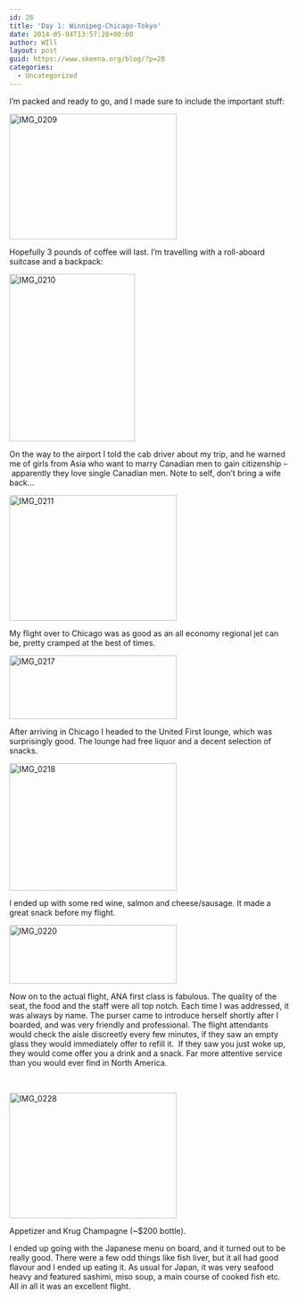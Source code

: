 ```yaml
---
id: 28
title: 'Day 1: Winnipeg-Chicago-Tokyo'
date: 2014-05-04T13:57:28+00:00
author: WIll
layout: post
guid: https://www.skeena.org/blog/?p=28
categories:
  - Uncategorized
---
```

I&#8217;m packed and ready to go, and I made sure to include the important stuff:

[<img loading="lazy" class="alignnone size-medium wp-image-29" src="https://www.skeena.org/blog/wp-content/uploads/2014/05/IMG_0209-300x225.jpg" alt="IMG_0209" width="300" height="225" srcset="https://www.skeena.org/blog/wp-content/uploads/2014/05/IMG_0209-300x225.jpg 300w, https://www.skeena.org/blog/wp-content/uploads/2014/05/IMG_0209-1024x768.jpg 1024w, https://www.skeena.org/blog/wp-content/uploads/2014/05/IMG_0209-500x375.jpg 500w" sizes="(max-width: 300px) 100vw, 300px" />](https://www.skeena.org/blog/wp-content/uploads/2014/05/IMG_0209.jpg)

Hopefully 3 pounds of coffee will last. I&#8217;m travelling with a roll-aboard suitcase and a backpack:

[<img loading="lazy" class="alignnone size-medium wp-image-30" src="https://www.skeena.org/blog/wp-content/uploads/2014/05/IMG_0210-225x300.jpg" alt="IMG_0210" width="225" height="300" srcset="https://www.skeena.org/blog/wp-content/uploads/2014/05/IMG_0210-225x300.jpg 225w, https://www.skeena.org/blog/wp-content/uploads/2014/05/IMG_0210-768x1024.jpg 768w, https://www.skeena.org/blog/wp-content/uploads/2014/05/IMG_0210-375x500.jpg 375w, https://www.skeena.org/blog/wp-content/uploads/2014/05/IMG_0210.jpg 1224w" sizes="(max-width: 225px) 100vw, 225px" />](https://www.skeena.org/blog/wp-content/uploads/2014/05/IMG_0210.jpg)

On the way to the airport I told the cab driver about my trip, and he warned me of girls from Asia who want to marry Canadian men to gain citizenship &#8211; apparently they love single Canadian men. Note to self, don&#8217;t bring a wife back&#8230;

[<img loading="lazy" class="alignnone size-medium wp-image-31" src="https://www.skeena.org/blog/wp-content/uploads/2014/05/IMG_0211-300x225.jpg" alt="IMG_0211" width="300" height="225" srcset="https://www.skeena.org/blog/wp-content/uploads/2014/05/IMG_0211-300x225.jpg 300w, https://www.skeena.org/blog/wp-content/uploads/2014/05/IMG_0211-1024x768.jpg 1024w, https://www.skeena.org/blog/wp-content/uploads/2014/05/IMG_0211-500x375.jpg 500w" sizes="(max-width: 300px) 100vw, 300px" />](https://www.skeena.org/blog/wp-content/uploads/2014/05/IMG_0211.jpg)

My flight over to Chicago was as good as an all economy regional jet can be, pretty cramped at the best of times.

[<img loading="lazy" class="alignnone size-medium wp-image-34" src="https://www.skeena.org/blog/wp-content/uploads/2014/05/IMG_0217-300x114.jpg" alt="IMG_0217" width="300" height="114" srcset="https://www.skeena.org/blog/wp-content/uploads/2014/05/IMG_0217-300x114.jpg 300w, https://www.skeena.org/blog/wp-content/uploads/2014/05/IMG_0217-1024x392.jpg 1024w, https://www.skeena.org/blog/wp-content/uploads/2014/05/IMG_0217-500x191.jpg 500w" sizes="(max-width: 300px) 100vw, 300px" />](https://www.skeena.org/blog/wp-content/uploads/2014/05/IMG_0217.jpg)

After arriving in Chicago I headed to the United First lounge, which was surprisingly good. The lounge had free liquor and a decent selection of snacks.

[<img loading="lazy" class="alignnone size-medium wp-image-35" src="https://www.skeena.org/blog/wp-content/uploads/2014/05/IMG_0218-300x228.jpg" alt="IMG_0218" width="300" height="228" srcset="https://www.skeena.org/blog/wp-content/uploads/2014/05/IMG_0218-300x228.jpg 300w, https://www.skeena.org/blog/wp-content/uploads/2014/05/IMG_0218-1024x780.jpg 1024w, https://www.skeena.org/blog/wp-content/uploads/2014/05/IMG_0218-500x381.jpg 500w, https://www.skeena.org/blog/wp-content/uploads/2014/05/IMG_0218.jpg 1285w" sizes="(max-width: 300px) 100vw, 300px" />](https://www.skeena.org/blog/wp-content/uploads/2014/05/IMG_0218.jpg)

I ended up with some red wine, salmon and cheese/sausage. It made a great snack before my flight.

[<img loading="lazy" class="alignnone size-medium wp-image-36" src="https://www.skeena.org/blog/wp-content/uploads/2014/05/IMG_0220-300x105.jpg" alt="IMG_0220" width="300" height="105" srcset="https://www.skeena.org/blog/wp-content/uploads/2014/05/IMG_0220-300x105.jpg 300w, https://www.skeena.org/blog/wp-content/uploads/2014/05/IMG_0220-1024x360.jpg 1024w, https://www.skeena.org/blog/wp-content/uploads/2014/05/IMG_0220-500x176.jpg 500w" sizes="(max-width: 300px) 100vw, 300px" />](https://www.skeena.org/blog/wp-content/uploads/2014/05/IMG_0220.jpg)

Now on to the actual flight, ANA first class is fabulous. The quality of the seat, the food and the staff were all top notch. Each time I was addressed, it was always by name. The purser came to introduce herself shortly after I boarded, and was very friendly and professional. The flight attendants would check the aisle discreetly every few minutes, if they saw an empty glass they would immediately offer to refill it.  If they saw you just woke up, they would come offer you a drink and a snack. Far more attentive service than you would ever find in North America.

&nbsp;

[<img loading="lazy" class="alignnone size-medium wp-image-39" src="https://www.skeena.org/blog/wp-content/uploads/2014/05/IMG_0228-300x225.jpg" alt="IMG_0228" width="300" height="225" srcset="https://www.skeena.org/blog/wp-content/uploads/2014/05/IMG_0228-300x225.jpg 300w, https://www.skeena.org/blog/wp-content/uploads/2014/05/IMG_0228-1024x768.jpg 1024w, https://www.skeena.org/blog/wp-content/uploads/2014/05/IMG_0228-500x375.jpg 500w" sizes="(max-width: 300px) 100vw, 300px" />](https://www.skeena.org/blog/wp-content/uploads/2014/05/IMG_0228.jpg)

Appetizer and Krug Champagne (~$200 bottle).

I ended up going with the Japanese menu on board, and it turned out to be really good. There were a few odd things like fish liver, but it all had good flavour and I ended up eating it. As usual for Japan, it was very seafood heavy and featured sashimi, miso soup, a main course of cooked fish etc. All in all it was an excellent flight.

&nbsp;
